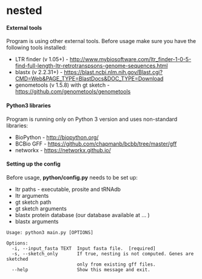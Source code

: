 # nested

#### External tools
Program is using other external tools. Before usage make sure you have the following tools installed:

- LTR finder (v 1.05+) -
http://www.mybiosoftware.com/ltr_finder-1-0-5-find-full-length-ltr-retrotranspsons-genome-sequences.html
- blastx (v 2.2.31+) -
https://blast.ncbi.nlm.nih.gov/Blast.cgi?CMD=Web&PAGE_TYPE=BlastDocs&DOC_TYPE=Download
- genometools (v 1.5.8) with gt sketch -
https://github.com/genometools/genometools

#### Python3 libraries
Program is running only on Python 3 version and uses non-standard libraries:

- BioPython -
http://biopython.org/
- BCBio GFF -
https://github.com/chapmanb/bcbb/tree/master/gff
- networkx -
https://networkx.github.io/

#### Setting up the config
Before usage, **python/config.py** needs to be set up:

- ltr paths - executable, prosite and tRNAdb
- ltr arguments 
- gt sketch path
- gt sketch arguments
- blastx protein database (our database available at ... )
- blastx arguments

```
Usage: python3 main.py [OPTIONS]

Options:
  -i, --input_fasta TEXT  Input fasta file.  [required]
  -s, --sketch_only       If true, nesting is not computed. Genes are sketched
                          only from existing gff files.
  --help                  Show this message and exit.
```

